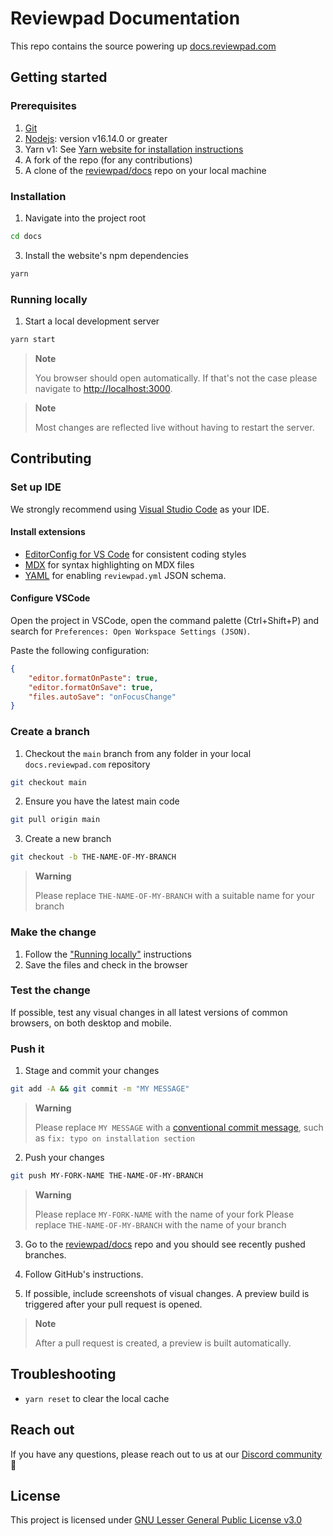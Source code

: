 # Reviewpad Documentation

This repo contains the source powering up [docs.reviewpad.com](https://docs.reviewpad.com)

## Getting started

### Prerequisites

1. [Git](https://git-scm.com/)
2. [Nodejs](https://nodejs.org/en/): version v16.14.0 or greater
3. Yarn v1: See [Yarn website for installation instructions](https://yarnpkg.com/lang/en/docs/install/)
4. A fork of the repo (for any contributions)
5. A clone of the [reviewpad/docs](https://github.com/reviewpad/docs) repo on your local machine

### Installation

1. Navigate into the project root

```bash
cd docs
```

3. Install the website's npm dependencies

```bash
yarn
```

### Running locally

1. Start a local development server

```bash
yarn start
```

> **Note**
>
> You browser should open automatically. If that's not the case please navigate to [http://localhost:3000](http://localhost:3000).

> **Note**
>
> Most changes are reflected live without having to restart the server.

## Contributing

### Set up IDE

We strongly recommend using [Visual Studio Code](https://code.visualstudio.com/) as your IDE.

#### Install extensions

-   [EditorConfig for VS Code](https://marketplace.visualstudio.com/items?itemName=EditorConfig.EditorConfig) for consistent coding styles
-   [MDX](https://marketplace.visualstudio.com/items?itemName=unifiedjs.vscode-mdx) for syntax highlighting on MDX files
-   [YAML](https://marketplace.visualstudio.com/items?itemName=redhat.vscode-yaml) for enabling `reviewpad.yml` JSON schema.

#### Configure VSCode

Open the project in VSCode, open the command palette (Ctrl+Shift+P) and search for `Preferences: Open Workspace Settings (JSON)`.

Paste the following configuration:

```json
{
    "editor.formatOnPaste": true,
    "editor.formatOnSave": true,
    "files.autoSave": "onFocusChange"
}
```

### Create a branch

1. Checkout the `main` branch from any folder in your local `docs.reviewpad.com` repository

```bash
git checkout main
```

2. Ensure you have the latest main code

```bash
git pull origin main
```

3. Create a new branch

```bash
git checkout -b THE-NAME-OF-MY-BRANCH
```

> **Warning**
>
> Please replace `THE-NAME-OF-MY-BRANCH` with a suitable name for your branch

### Make the change

1. Follow the ["Running locally"](#running-locally) instructions
2. Save the files and check in the browser

### Test the change

If possible, test any visual changes in all latest versions of common browsers, on both desktop and mobile.

### Push it

1. Stage and commit your changes

```bash
git add -A && git commit -m "MY MESSAGE"
```

> **Warning**
>
> Please replace `MY MESSAGE` with a [conventional commit message](https://www.conventionalcommits.org/en/v1.0.0/), such as `fix: typo on installation section`

2. Push your changes

```bash
git push MY-FORK-NAME THE-NAME-OF-MY-BRANCH
```

> **Warning**
>
> Please replace `MY-FORK-NAME` with the name of your fork
> Please replace `THE-NAME-OF-MY-BRANCH` with the name of your branch

3. Go to the [reviewpad/docs](https://github.com/reviewpad/docs) repo and you should see recently pushed branches.

4. Follow GitHub's instructions.

5. If possible, include screenshots of visual changes. A preview build is triggered after your pull request is opened.

> **Note**
>
> After a pull request is created, a preview is built automatically.

## Troubleshooting

-   `yarn reset` to clear the local cache

## Reach out

If you have any questions, please reach out to us at our [Discord community](https://reviewpad.com/discord) 💪

## License

This project is licensed under [GNU Lesser General Public License v3.0](LICENSE)
